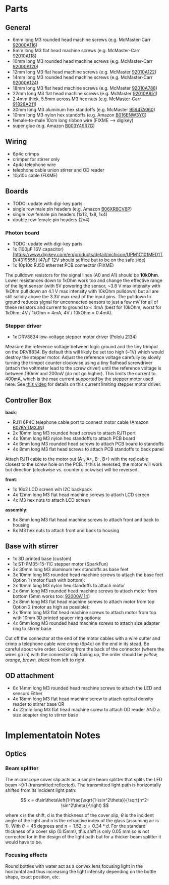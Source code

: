


# Parts

## General

 - 6mm long M3 rounded head machine screws (e.g. McMaster-Carr [92000A116](https://www.mcmaster.com/92000A116/))
 - 8mm long M3 flat head machine screws (e.g. McMaster-Carr [92010A118](https://www.mcmaster.com/92010A118/))
 - 10mm long M3 rounded head machine screws (e.g. McMaster-Carr [92000A120](https://www.mcmaster.com/92000A120/))
 - 12mm long M3 flat head machine screws (e.g. McMaster [92010A122](https://www.mcmaster.com/92010A122/))
 - 14mm long M3 rounded head machine screws (e.g. McMaster-Carr [92000A124](https://www.mcmaster.com/92000A124/))
 - 18mm long M3 flat head machine screws (e.g. McMaster [92010A788](https://www.mcmaster.com/92010A788/))
 - 22mm long M3 flat head machine screws (e.g.  McMaster [92010A851](https://www.mcmaster.com/92010A851/))
 - 2.4mm thick, 5.5mm across M3 hex nuts (e.g. McMaster-Carr [91828A211](https://www.mcmaster.com/91828A211/))
 - 30mm long M3 aluminum hex standoffs (e.g. McMaster [95947A060](https://www.mcmaster.com/catalog/95947A060))
 - 10mm long M3 nylon hex standoffs (e.g. Amazon [B016ENW3YC](https://www.amazon.com/Uxcell-a15062200ux0544-Spacer-Standoff-Pillar/dp/B016ENW3YC))
 - female-to-male 10cm long ribbon wire (FIXME --> digikey)
 - super glue (e.g. Amazon [B003Y49R7G](https://www.amazon.com/gp/product/B003Y49R7G))

## Wiring

 - 6p4c crimps
 - crimper
for stirrer only
 - 4p4c telephone wire
 - telephone cable union
stirrer and OD reader
 - 10p10c cable (FIXME)

## Boards

 - TODO: update with digi-key parts
 - single row male pin headers (e.g. Amazon [B06XR8CV8P](https://www.amazon.com/Hotop-Pack-Single-Header-Connector/dp/B06XR8CV8P))
 - single row female pin headers (1x12, 1x8, 1x4)
 - double row female pin headers (2x4)


### Photon board

 - TODO: update with digi-key parts
 - 1x (100µF 16V capacitor)[https://www.digikey.com/en/products/detail/nichicon/UPM1C101MED1TD/4319555] (47µF 12V should suffice but to be on the safe side)
 - 1x 10p10c RJ50 ethernet PCB connector (FIXME)


 The pulldown resistors for the signal lines (A0 and A1) should be **10kOhm**. Lower resistances down to 1kOhm work too and change the effective range of the light sensor (with 5V powering the sensor, ~3.8 V max intensity with 1kOhm pull down an 4.1 V max intensity with 10kOhm pulldown) but all are still solidly above the 3.3V max read of the input pins. The pulldown to ground reduces signal for unconnected sensors to just a few mV for all of these resistors and current to ground to < 4mA (best for 10kOhm, worst for 1kOhm: 4V / 1kOhm = 4mA, 4V / 10kOhm = 0.4mA).




### Stepper driver

 - 1x DRV8834 low-voltage stepper motor driver (Pololu [2134](https://www.pololu.com/product/2134))

Measure the reference voltage between logic ground and the tiny trimpot on the DRV8834. By default this will likely be set too high (~1V) which would destroy the stepper motor. Adjust the reference voltage carefully by slowly turning the trimpot counter clockwise using a tiny flathead screwdriver (attach the voltmeter lead to the screw driver) until the reference voltage is between 190mV and 200mV (do not go higher). This limits the current to 400mA, which is the max current supported by the [stepper motor](https://www.sparkfun.com/products/10551) used here. See [this video](https://youtu.be/89BHS9hfSUk) for details on this current limiting stepper motor driver.

## Controller Box

**back**:
 - RJ11 6P4C telephone cable port to connect motor cable (Amazon [B07KYTMXJN](https://www.amazon.com/gp/product/B07KYTMXJN))
 - 2x 10mm long M3 rounded head screws to attach RJ11 port
 - 4x 10mm long M3 nylon hex standoffs to attach PCB board
 - 4x 6mm long M3 rounded head screws to attach PCB board to standoffs
 - 4x 8mm long M3 flat head screws to attach PCB standoffs to back panel

 Attach RJ11 cable to the motor out (A-, A+, B-, B+) with the red cable closest to the screw hole on the PCB. If this is reversed, the motor will work but direction (clockwise vs. counter clockwise) will be reversed.

**front**:
 - 1x 16x2 LCD screen wih I2C backpack
 - 4x 12mm long M3 flat head machine screws to attach LCD screen
 - 4x M3 hex nuts to attach LCD screen

 **assembly**:
 - 8x 8mm long M3 flat head machine screws to attach front and back to housing
 - 8x M3 hex nuts to attach front and back to housing

## Base with stirrer
 - 1x 3D printed base (custom)
 - 1x ST-PM35-15-11C stepper motor (SparkFun)
 - 3x 30mm long M3 aluminum hex standoffs as base feet
 - 3x 10mm long M3 rounded head machine screws to attach the base feet
 Option 1 (motor flush with bottom):
 - 2x 10mm long M3 nylon hex standoffs to attach motor
 - 2x 6mm long M3 rounded head machine screws to attach motor from bottom (5mm works too: [92000A114](https://www.mcmaster.com/92000A114/))
 - 2x 8mm long M3 flat head machine screws to attach motor from top
 Option 2 (motor as high as possible):
 - 2x 18mm long M3 flat head machine screws to attach motor from top with 10mm 3D printed spacer ring
optiona:
 - 4x 6mm long M3 rounded head machine screws to attach size adapter ring to stirrer base

Cut off the connector at the end of the motor cables with a wire cutter and crimp a telephone cable wire crimp (6p4c) on the end in its stead. Be careful about wire order. Looking from the back of the connector (where the wires go in) with the connector clip facing up, the order should be *yellow, orange, brown, black* from left to right.

## OD attachment

 - 6x 14mm long M3 rounded head machine screws to attach the LED and sensors
Either
 - 4x 18mm long M3 flat head machine screw to attach optical density reader to stirrer base
OR
 - 4x 22mm long M3 flat head machine screw to attach OD reader AND a size adapter ring to stirrer base

# Implementatoin Notes

## Optics

### Beam splitter

The microscope cover slip acts as a simple beam splitter that splits the LED beam ~9:1 (transmitted:reflected). The transmitted light path is horizontally shifted from its incident light path:

$$
x = d\sin\theta\left(1-\frac{\sqrt{1-\sin^2\theta}}{\sqrt{n^2-\sin^2\theta}}\right)
$$

where x is the shift, d is the thickness of the cover slip, $\theta$ is the incident angle of the light and n is the refractive index of the glass (assuming air is 1). With $\theta = 45$ degrees and $n=1.52$, $x = 0.34*d$. For the standard thickness of a cover slip (0.15mm), this shift is only 0.05 mm so is not corrected for in the design of the light path but for a thicker beam splitter it would have to be.

### Focusing effects

 Round bottles with water act as a convex lens focusing light in the horizontal and thus increasing the light intensity depending on the bottle shape, exact position, etc.
